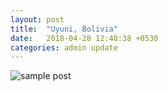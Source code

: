```yaml
---
layout: post
title:  "Uyuni, Bolivia"
date:   2018-04-28 12:48:38 +0530
categories: admin update
---
```


![sample post]({{site.baseurl}}/images/photo-1521043388745-6c3cb22e8550.jpg)

